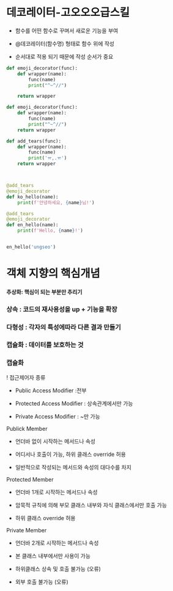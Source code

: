 # 데코레이터-고오오오급스킬

* 함수를 어떤 함수로 꾸며서 새로운 기능을 부여

* @데코레이터(함수명) 형태로 함수 위에 작성

* 순서대로 적용 되기 때문에 작성 순서가 중요

```python
def emoji_decorator(func):
    def wrapper(name):
        func(name)
        print("^~^//")

    return wrapper
```

```python
def emoji_decorator(func):
    def wrapper(name):
        func(name)
        print("^~^//")
    return wrapper

def add_tears(func):
    def wrapper(name):
        func(name)
        print('ㅠ,.ㅠ')
    return wrapper



@add_tears
@emoji_decorator    
def ko_hello(name):
    print(f'안녕하세요, {name}님!')

@add_tears
@emoji_decorator    
def en_hello(name):
    print(f'Hello, {name}!')


en_hello('ungseo')
```

# 객체 지향의 핵심개념

#### 추상화: 핵심이 되는 부분만 추리기

### 상속 : 코드의 재사용성을 up + 기능을 확장

### 다형성 : 각자의 특성에따라 다른 결과 만들기

### 캡슐화 : 데이터를 보호하는 것

### 캡슐화

! 접근제어자 종류

* Public Access Modifier :전부

* Protected Access Modifier : 상속관계에서만 가능

* Private Access Modifier : ~만 가능

Publick Member 

- 언더바 없이 시작하는 메서드나 속성

- 어디서나 호출이 가능, 하위 클래스 override 허용

- 일반적으로 작성되는 메서드와 속성의 대다수를 차지

Protected Member

- 언더바 1개로 시작하는 메서드나 속성

- 암묵적 규칙에 의해 부모 클래스 내부와 자식 클래스에서만 호출 가능

- 하위 클래스 override 허용

Private Member

- 언더바 2개로 시작하는 메서드나 속성

- 본 클래스 내부에서만 사용이 가능

- 하위클래스 상속 및 호출 불가능 (오류)

- 외부 호출 불가능 (오류)
